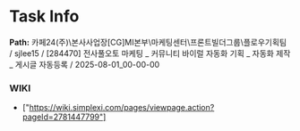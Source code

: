 # Task Info

**Path:** 카페24(주)\본사사업장\[CG]MI본부\마케팅센터\프론트빌더그룹\플로우기획팀 / sjlee15 / [284470] 전사풀오토 마케팅 _ 커뮤니티 바이럴 자동화 기획 _ 자동화 제작 _ 게시글 자동등록 / 2025-08-01_00-00-00

### WIKI
- ["https://wiki.simplexi.com/pages/viewpage.action?pageId=2781447799"]

